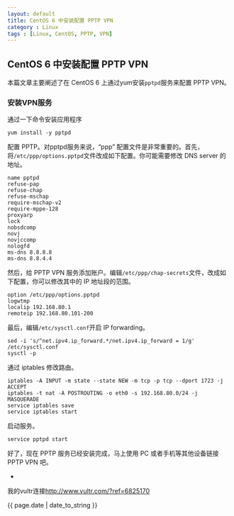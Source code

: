 ```yaml
---
layout: default
title: CentOS 6 中安装配置 PPTP VPN
category : Linux
tags : [Linux, CentOS, PPTP, VPN]
---
```

## CentOS 6 中安装配置 PPTP VPN

本篇文章主要阐述了在 CentOS 6 上通过yum安装`pptpd`服务来配置 PPTP VPN。

### 安装VPN服务

通过一下命令安装应用程序

    
    yum install -y pptpd

配置 PPTP。对pptpd服务来说，“ppp” 配置文件是非常重要的。首先，将`/etc/ppp/options.pptpd`文件改成如下配置。你可能需要修改 DNS server 的地址。

    
    name pptpd  
    refuse-pap  
    refuse-chap  
    refuse-mschap  
    require-mschap-v2  
    require-mppe-128  
    proxyarp  
    lock  
    nobsdcomp  
    novj  
    novjccomp  
    nologfd  
    ms-dns 8.8.8.8  
    ms-dns 8.8.4.4  

然后，给 PPTP VPN 服务添加账户。编辑`/etc/ppp/chap-secrets`文件，改成如下配置，你可以修改其中的 IP 地址段的范围。

    
    option /etc/ppp/options.pptpd  
    logwtmp  
    localip 192.168.80.1  
    remoteip 192.168.80.101-200  

最后，编辑`/etc/sysctl.conf`开启 IP forwarding。

    
    sed -i 's/^net.ipv4.ip_forward.*/net.ipv4.ip_forward = 1/g' /etc/sysctl.conf  
    sysctl -p  

通过 iptables 修改路由。

    
    iptables -A INPUT -m state --state NEW -m tcp -p tcp --dport 1723 -j ACCEPT  
    iptables -t nat -A POSTROUTING -o eth0 -s 192.168.80.0/24 -j MASQUERADE  
    service iptables save  
    service iptables start  

启动服务。

    
    service pptpd start  

好了，现在 PPTP 服务已经安装完成，马上使用 PC 或者手机等其他设备链接 PPTP VPN 吧。

-

<p>我的vultr连接<a href="http://www.vultr.com/?ref=6825170">http://www.vultr.com/?ref=6825170</a>

<p>{{ page.date | date_to_string }}</p>